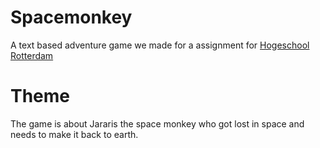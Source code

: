 # Spacemonkey
A text based adventure game we made for a assignment for [Hogeschool Rotterdam](https://www.hogeschoolrotterdam.nl/)
# Theme
The game is about Jararis the space monkey who got lost in space and needs to make it back to earth.
